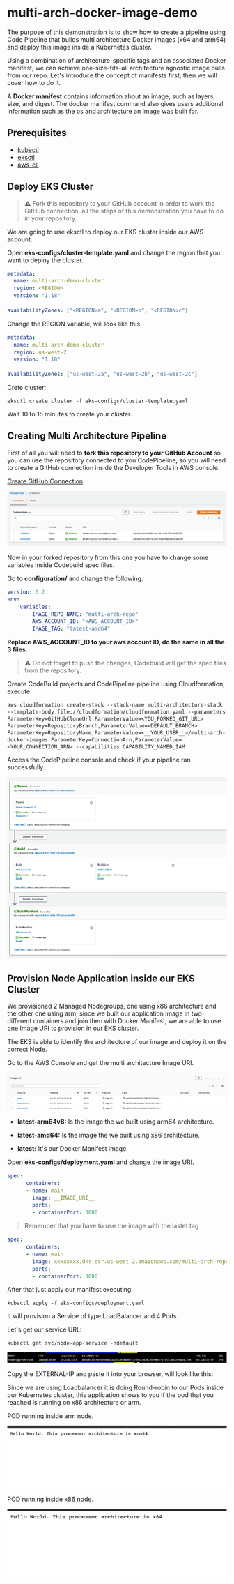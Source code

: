 # multi-arch-docker-image-demo

The purpose of this demonstration is to show how to create a pipeline using Code Pipeline that builds multi architecture Docker images (x64 and arm64) and deploy this image inside a Kubernetes cluster.

Using a combination of architecture-specific tags and an associated Docker manifest, we can achieve one-size-fits-all architecture agnostic image pulls from our repo. Let's introduce the concept of manifests first, then we will cover how to do it.

A **Docker manifest** contains information about an image, such as layers, size, and digest. The docker manifest command also gives users additional information such as the os and architecture an image was built for.

## Prerequisites

- [kubectl](https://kubernetes.io/docs/tasks/tools/install-kubectl/)
- [eksctl](https://docs.aws.amazon.com/eks/latest/userguide/eksctl.html#installing-eksctl)
- [aws-cli](https://docs.aws.amazon.com/pt_br/cli/latest/userguide/cli-chap-install.html)

## Deploy EKS Cluster

> :warning: Fork this repository to your GitHub account in order to work the GitHub connection, all the steps of this demonstration you have to do in your repository.

We are going to use eksctl to deploy our EKS cluster inside our AWS account.

Open **eks-configs/cluster-template.yaml** and change the region that you want to deploy the cluster.

```yaml
metadata:
  name: multi-arch-demo-cluster
  region: <REGION>
  version: "1.18"

availabilityZones: ["<REGION>a", "<REGION>b", "<REGION>c"]
```

Change the REGION variable, will look like this.

```yaml
metadata:
  name: multi-arch-demo-cluster
  region: us-west-2
  version: "1.18"

availabilityZones: ["us-west-2a", "us-west-2b", "us-west-2c"]
```

Crete cluster:

```shell
eksctl create cluster -f eks-configs/cluster-template.yaml
```

Wait 10 to 15 minutes to create your cluster.

## Creating Multi Architecture Pipeline

First of all you will need to **fork this repository to your GitHub Account** so you can use the repository connected to you CodePipeline, so you will need to create a GitHub connection inside the Developer Tools in AWS console.

[Create GitHub Connection](https://docs.aws.amazon.com/dtconsole/latest/userguide/connections-create-github.html)

<p align="center"> 
<img src="images/connections.png">
</p>

Now in your forked repository from this one you have to change some variables inside Codebuild spec files.

Go to **configuration/** and change the following.

```yaml
version: 0.2
env:
    variables:
        IMAGE_REPO_NAME: "multi-arch-repo"
        AWS_ACCOUNT_ID: "<AWS_ACCOUNT_ID>"
        IMAGE_TAG: "latest-amd64"
```

**Replace AWS_ACCOUNT_ID to your aws account ID, do the same in all the 3 files.**

> :warning: Do not forget to push the changes, Codebuild will get the spec files from the repository.

Create CodeBuild projects and CodePipeline pipeline using Cloudformation, execute:

```shell
aws cloudformation create-stack --stack-name multi-architecture-stack --template-body file://cloudformation/cloudformation.yaml --parameters ParameterKey=GitHubCloneUrl,ParameterValue=<YOU_FORKED_GIT_URL> ParameterKey=RepositoryBranch,ParameterValue=<DEFAULT_BRANCH> ParameterKey=RepositoryName,ParameterValue=<__YOUR_USER__>/multi-arch-docker-images ParameterKey=ConnectionArn,ParameterValue=<YOUR_CONNECTION_ARN> --capabilities CAPABILITY_NAMED_IAM
```

Access the CodePipeline console and check if your pipeline ran successfully.

<p align="center"> 
<img src="images/codepipeline.png">
</p>

## Provision Node Application inside our EKS Cluster

We provisioned 2 Managed Nodegroups, one using x86 architecture and the other one using arm, since we built our application image in two different containers and join then with Docker Manifest, we are able to use one Image URI to provision in our EKS cluster.

The EKS is able to identify the architecture of our image and deploy it on the correct Node.

Go to the AWS Console and get the multi architecture Image URI.

<p align="center"> 
<img src="images/ecr-repository.png">
</p>

- **latest-arm64v8:** Is the image the we built using arm64 architecture.

- **latest-amd64:** Is the image the we built using x86 architecture.

- **latest:** It's our Docker Manifest image.

Open **eks-configs/deployment.yaml** and change the image URI.

```yaml
spec:
      containers:
      - name: main
        image: __IMAGE_URI__
        ports:
        - containerPort: 3000
```

> Remember that you have to use the image with the lastet tag

```yaml
spec:
      containers:
      - name: main
        image: xxxxxxxx.dkr.ecr.us-west-2.amazonaws.com/multi-arch-repo:latest
        ports:
        - containerPort: 3000
```

After that just apply our manifest executing:

```shell
kubectl apply -f eks-configs/deployment.yaml
```

It will provision a Service of type LoadBalancer and 4 Pods.

Let's get our service URL:

```shell
kubectl get svc/node-app-service -ndefault
```

<p align="center"> 
<img src="images/kubeservice.png">
</p>

Copy the EXTERNAL-IP and paste it into your browser, will look like this:

Since we are using Loadbalancer it is doing Round-robin to our Pods inside our Kubernetes cluster, this application shows to you if the pod that you reached is running on x86 architecture or arm.

POD running inside arm node.

<p align="center"> 
<img src="images/armbrowser.png">
</p>

POD running inside x86 node.

<p align="center"> 
<img src="images/x86browser.png">
</p>